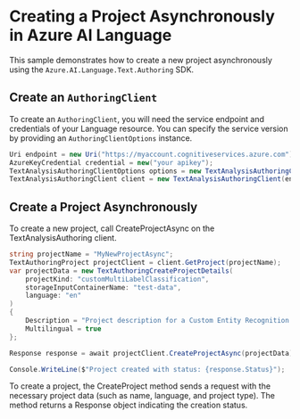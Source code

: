 # Creating a Project Asynchronously in Azure AI Language

This sample demonstrates how to create a new project asynchronously using the `Azure.AI.Language.Text.Authoring` SDK.

## Create an `AuthoringClient`

To create an `AuthoringClient`, you will need the service endpoint and credentials of your Language resource. You can specify the service version by providing an `AuthoringClientOptions` instance.

```C# Snippet:CreateTextAuthoringClientForSpecificApiVersion
Uri endpoint = new Uri("https://myaccount.cognitiveservices.azure.com");
AzureKeyCredential credential = new("your apikey");
TextAnalysisAuthoringClientOptions options = new TextAnalysisAuthoringClientOptions(TextAnalysisAuthoringClientOptions.ServiceVersion.V2024_11_15_Preview);
TextAnalysisAuthoringClient client = new TextAnalysisAuthoringClient(endpoint, credential, options);
```

## Create a Project Asynchronously

To create a new project, call CreateProjectAsync on the TextAnalysisAuthoring client.

```C# Snippet:Sample1_TextAuthoring_CreateProjectAsync
string projectName = "MyNewProjectAsync";
TextAuthoringProject projectClient = client.GetProject(projectName);
var projectData = new TextAuthoringCreateProjectDetails(
    projectKind: "customMultiLabelClassification",
    storageInputContainerName: "test-data",
    language: "en"
)
{
    Description = "Project description for a Custom Entity Recognition project",
    Multilingual = true
};

Response response = await projectClient.CreateProjectAsync(projectData);

Console.WriteLine($"Project created with status: {response.Status}");
```

To create a project, the CreateProject method sends a request with the necessary project data (such as name, language, and project type). The method returns a Response object indicating the creation status.
